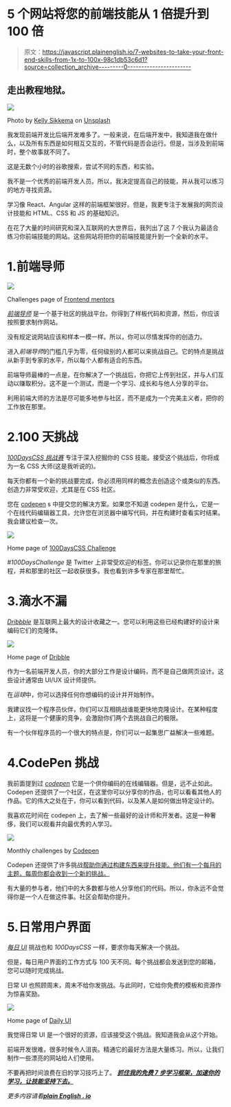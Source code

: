 # 5 个网站将您的前端技能从 1 倍提升到 100 倍

> 原文：<https://javascript.plainenglish.io/7-websites-to-take-your-front-end-skills-from-1x-to-100x-98c1db53c6d1?source=collection_archive---------0----------------------->

## 走出教程地狱。

![](img/96d3e2a998e08252e6672dd55ca151f8.png)

Photo by [Kelly Sikkema](https://unsplash.com/@kellysikkema?utm_source=medium&utm_medium=referral) on [Unsplash](https://unsplash.com?utm_source=medium&utm_medium=referral)

我发现前端开发比后端开发难多了。一般来说，在后端开发中，我知道我在做什么，以及所有东西是如何相互交互的，不管代码是否会运行。但是，当涉及到前端时，整个故事就不同了。

这是无数个小时的谷歌搜索，尝试不同的东西，和实验。

我不是一个优秀的前端开发人员。所以，我决定提高自己的技能，并从我可以练习的地方寻找资源。

学习像 React、Angular 这样的前端框架很好。但是，我更专注于发展我的网页设计技能和 HTML、CSS 和 JS 的基础知识。

在花了大量的时间研究和深入互联网的大世界后，我列出了这 7 个我认为最适合练习你前端技能的网站。这些网站将把你的前端技能提升到一个全新的水平。

# 1.前端导师

![](img/96a2d49b141204c86a92d07326c66081.png)

Challenges page of [Frontend mentors](https://www.frontendmentor.io/challenges?types=free)

[*前端导师*](http://frontendmentor.io) 是一个基于社区的挑战平台。你得到了样板代码和资源，然后，你应该按照要求制作网站。

没有规定说网站应该和样本一模一样。所以，你可以尽情发挥你的创造力。

进入*前端导师*的门槛几乎为零，任何级别的人都可以来挑战自己。它的特点是挑战从新手到专家的水平，所以每个人都有适合的东西。

前端导师最棒的一点是，在你解决了一个挑战后，你把它上传到社区，并与人们互动以赚取积分。这不是一个测试，而是一个学习、成长和与他人分享的平台。

利用前端大师的方法是尽可能多地参与社区，而不是成为一个完美主义者，把你的工作放在那里。

# 2.100 天挑战

[*100DaysCSS 挑战赛*](https://100dayscss.com/days/1) 专注于深入挖掘你的 CSS 技能。接受这个挑战后，你将成为一名 CSS 大师(这是我听说的)。

每天你都有一个新的挑战要完成，你必须用同样的概念去创造这个或类似的东西。创造力非常受欢迎，尤其是在 CSS 社区。

您在 [codepen](http://codepen.io) s 中提交您的解决方案。如果您不知道 codepen 是什么，它是一个在线代码编辑器工具，允许您在浏览器中编写代码，并在构建时查看实时结果。我会建议检查一次。

![](img/1ab6a3fe3b3496bf0185d5656c77dd7b.png)

Home page of [100DaysCSS Challenge](https://100dayscss.com/days/1/)

*#100DaysChallenge* 是 Twitter 上非常受欢迎的标签。你可以记录你在那里的旅程，并和那里的社区一起收获很多。我也看到许多专家在那里帮忙。

# 3.滴水不漏

[*Dribbble*](http://dribbble.com) 是互联网上最大的设计收藏之一。您可以利用这些已经构建好的设计来编码它们的克隆体。

![](img/b7517e80798770d0becbbd7082be490e.png)

Home page of [Dribble](http://dribbble.com)

作为一名前端开发人员，你的大部分工作是设计编码，而不是自己做网页设计。这些设计通常由 UI/UX 设计师提供。

在*运球*中，你可以选择任何你想编码的设计并开始制作。

我建议找一个程序员伙伴，你们可以互相挑战谁能更快地克隆设计。在某种程度上，这将是一个健康的竞争，会激励你们两个去挑战自己的极限。

有一个伙伴程序员的一个很大的特点是，你们可以一起集思广益解决一些难题。

# 4.CodePen 挑战

我前面提到过 [*codepen*](http://codepen.io) 它是一个供你编码的在线编辑器。但是，远不止如此。Codepen 还提供了一个社区，在这里你可以分享你的作品，也可以看看其他人的作品。它的伟大之处在于，你可以看到代码，以及某人是如何做出特定设计的。

我喜欢花时间在 codepen 上，去了解一些最好的设计师和开发者。这是一种奢侈，我们可以观看并向最优秀的人学习。

![](img/24eb4f6a87dc917dd4ee3f8fd62c18c8.png)

Monthly challenges by [Codepen](http://codepen.io/challenges)

Codepen 还提供了许多挑战[帮助你通过构建东西来提升技能。他们有一个每月的主题，每周你都会收到一个新的挑战。](https://codepen.io/challenges/)

有大量的参与者，他们中的大多数都与他人分享他们的代码。所以，你永远不会觉得你是一个人在做这件事。社区会帮助你提升。

# 5.日常用户界面

[*每日 UI*](https://www.dailyui.co/) 挑战也和 *100DaysCSS* 一样，要求你每天解决一个挑战。

但是，每日用户界面的工作方式与 100 天不同。每个挑战都会发送到您的邮箱，您可以随时完成挑战。

日常 UI 也照顾周末，周末不给你发挑战。与此同时，它给你免费的模板和资源作为惊喜奖励。

![](img/2d97c3b0a0c8d4ddb1f9fe633e3f3ac4.png)

Home page of [Daily UI](http://dailyui.co)

我觉得日常 UI 是一个很好的资源，应该接受这个挑战。我知道我会从这个开始。

前端开发很难，很多时候令人沮丧。精通它的最好方法是大量练习。所以，让我们制作一些漂亮的网站给人们使用。

不要再把时间浪费在旧的学习技巧上了。 [***抓住我的免费 7 步学习框架，加速你的学习，让技能坚持下去。***](https://dedicated-innovator-3432.ck.page/47cebcc022)

*更多内容请看*[***plain English . io***](http://plainenglish.io/)